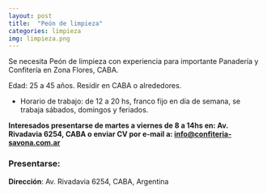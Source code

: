 ```yaml
---
layout: post
title:  "Peón de limpieza"
categories: limpieza
img: limpieza.png
---
```




  Se necesita Peón de limpieza con experiencia para importante Panadería y Confitería en Zona Flores, CABA.

Edad: 25 a 45 años.
Residir en CABA o alrededores.

- Horario de trabajo: de 12 a 20 hs, franco fijo en día de semana, se trabaja sábados, domingos y feriados.


**Interesados presentarse de martes a viernes de 8 a 14hs en: Av. Rivadavia 6254, CABA o enviar CV por e-mail a: info@confiteria-savona.com.ar**

### Presentarse:
**Dirección**: Av. Rivadavia 6254, CABA, Argentina
